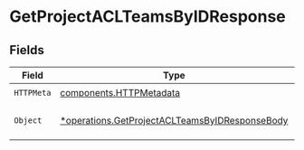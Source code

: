 # GetProjectACLTeamsByIDResponse


## Fields

| Field                                                                                                           | Type                                                                                                            | Required                                                                                                        | Description                                                                                                     |
| --------------------------------------------------------------------------------------------------------------- | --------------------------------------------------------------------------------------------------------------- | --------------------------------------------------------------------------------------------------------------- | --------------------------------------------------------------------------------------------------------------- |
| `HTTPMeta`                                                                                                      | [components.HTTPMetadata](../../models/components/httpmetadata.md)                                              | :heavy_check_mark:                                                                                              | N/A                                                                                                             |
| `Object`                                                                                                        | [*operations.GetProjectACLTeamsByIDResponseBody](../../models/operations/getprojectaclteamsbyidresponsebody.md) | :heavy_minus_sign:                                                                                              | a list of UserAccessControlList objects                                                                         |
